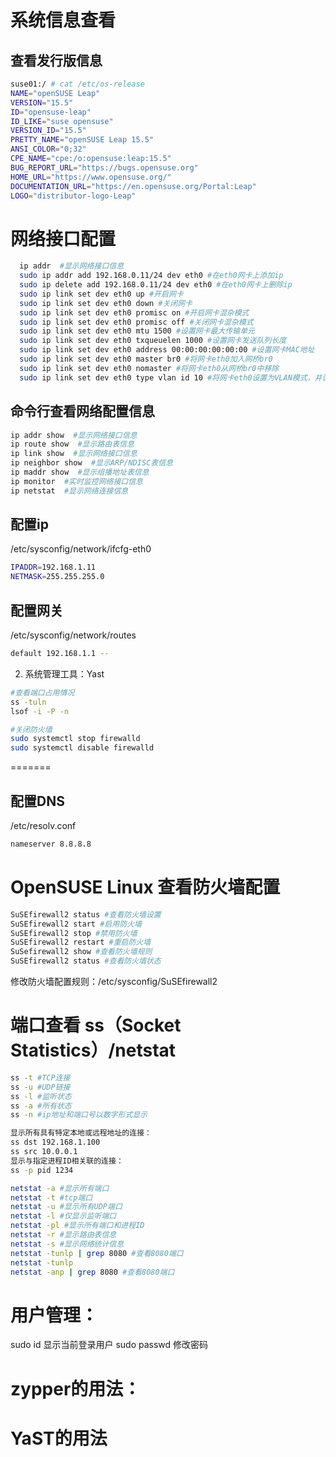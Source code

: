 

# 系统信息查看

## 查看发行版信息
```bash
suse01:/ # cat /etc/os-release 
NAME="openSUSE Leap"
VERSION="15.5"
ID="opensuse-leap"
ID_LIKE="suse opensuse"
VERSION_ID="15.5"
PRETTY_NAME="openSUSE Leap 15.5"
ANSI_COLOR="0;32"
CPE_NAME="cpe:/o:opensuse:leap:15.5"
BUG_REPORT_URL="https://bugs.opensuse.org"
HOME_URL="https://www.opensuse.org/"
DOCUMENTATION_URL="https://en.opensuse.org/Portal:Leap"
LOGO="distributor-logo-Leap"
```
# 网络接口配置

```bash
  ip addr  #显示网络接口信息
  sudo ip addr add 192.168.0.11/24 dev eth0 #在eth0网卡上添加ip
  sudo ip delete add 192.168.0.11/24 dev eth0 #在eth0网卡上删除ip
  sudo ip link set dev eth0 up #开启网卡
  sudo ip link set dev eth0 down #关闭网卡
  sudo ip link set dev eth0 promisc on #开启网卡混杂模式
  sudo ip link set dev eth0 promisc off #关闭网卡混杂模式
  sudo ip link set dev eth0 mtu 1500 #设置网卡最大传输单元
  sudo ip link set dev eth0 txqueuelen 1000 #设置网卡发送队列长度
  sudo ip link set dev eth0 address 00:00:00:00:00:00 #设置网卡MAC地址
  sudo ip link set dev eth0 master br0 #将网卡eth0加入网桥br0
  sudo ip link set dev eth0 nomaster #将网卡eth0从网桥br0中移除
  sudo ip link set dev eth0 type vlan id 10 #将网卡eth0设置为VLAN模式，并设置VLAN ID为10  
```
  ## 命令行查看网络配置信息
  ```bash
  ip addr show  #显示网络接口信息
  ip route show  #显示路由表信息
  ip link show  #显示网络接口信息
  ip neighbor show  #显示ARP/NDISC表信息
  ip maddr show  #显示组播地址表信息
  ip monitor  #实时监控网络接口信息
  ip netstat  #显示网络连接信息
```

  ## 配置ip
  /etc/sysconfig/network/ifcfg-eth0

  ```bash
  IPADDR=192.168.1.11
  NETMASK=255.255.255.0
  ```
## 配置网关
/etc/sysconfig/network/routes
```bash
default 192.168.1.1 --
```
2. 系统管理工具：Yast

```bash
#查看端口占用情况
ss -tuln
lsof -i -P -n

#关闭防火墙
sudo systemctl stop firewalld
sudo systemctl disable firewalld

```

=======

## 配置DNS
/etc/resolv.conf
```bash
nameserver 8.8.8.8 
```


# OpenSUSE Linux 查看防火墙配置
```bash
SuSEfirewall2 status #查看防火墙设置
SuSEfirewall2 start #启用防火墙
SuSEfirewall2 stop #禁用防火墙
SuSEfirewall2 restart #重启防火墙
SuSefirewall2 show #查看防火墙规则
SuSEfirewall2 status #查看防火墙状态
```
修改防火墙配置规则：/etc/sysconfig/SuSEfirewall2 

# 端口查看 ss（Socket Statistics）/netstat
```bash
ss -t #TCP连接
ss -u #UDP链接
ss -l #监听状态
ss -a #所有状态
ss -n #ip地址和端口号以数字形式显示

显示所有具有特定本地或远程地址的连接：
ss dst 192.168.1.100
ss src 10.0.0.1
显示与指定进程ID相关联的连接：
ss -p pid 1234

netstat -a #显示所有端口
netstat -t #tcp端口 
netstat -u #显示所有UDP端口
netstat -l #仅显示监听端口
netstat -pl #显示所有端口和进程ID
netstat -r #显示路由表信息
netstat -s #显示网络统计信息
netstat -tunlp | grep 8080 #查看8080端口
netstat -tunlp 
netstat -anp | grep 8080 #查看8080端口  
```

# 用户管理：
  sudo id 显示当前登录用户
  sudo passwd 修改密码

# zypper的用法：


# YaST的用法
